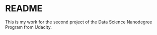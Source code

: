 # README

This is my work for the second project of the Data Science Nanodegree Program from Udacity.